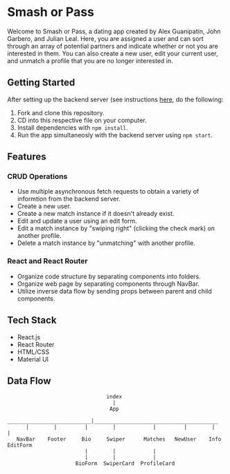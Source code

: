# Smash or Pass

Welcome to Smash or Pass, a dating app created by Alex Guanipatin, John Garbero, and Julian Leal. Here, you are assigned a user and can sort through an array of potential partners and indicate whether or not you are interested in them. You can also create a new user, edit your current user, and unmatch a profile that you are no longer interested in.

## Getting Started

After setting up the backend server (see instructions [here](https://github.com/sebas5950/backend-match/blob/main/README.md), do the following:

1. Fork and clone this repository.
2. CD into this respective file on your computer.
3. Install dependencies with `npm install`. 
4. Run the app simultaneosly with the backend server using `npm start`.

## Features

### CRUD Operations

- Use multiple asynchronous fetch requests to obtain a variety of informtion from the backend server.
- Create a new user.
- Create a new match instance if it doesn't already exist.
- Edit and update a user using an edit form.
- Edit a match instance by "swiping right" (clicking the check mark) on another profile.
- Delete a match instance by "unmatching" with another profile.

### React and React Router

- Organize code structure by separating components into folders.
- Organize web page by separating components through NavBar.
- Utilize inverse data flow by sending props between parent and child components.

## Tech Stack

- React.js
- React Router
- HTML/CSS
- Material UI

## Data Flow

```
                                index
                                  |
                                 App
       ___________________________|________________________________________
      |        |         |        |            |         |        |        |
   NavBar    Footer     Bio     Swiper      Matches   NewUser    Info   EditForm
                         |        |            |        
                         |        |            |
                      BioForm  SwiperCard  ProfileCard
                     

```

